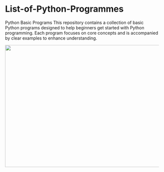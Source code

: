 # List-of-Python-Programmes
Python Basic Programs This repository contains a collection of basic Python programs designed to help beginners get started with Python programming. Each program focuses on core concepts and is accompanied by clear examples to enhance understanding.

<img src="https://w.wallhaven.cc/full/j5/wallhaven-j5mj3w.png" height="400" width="900">
